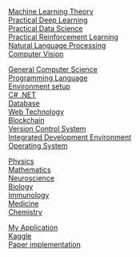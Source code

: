 <a href="https://youngminpark2559.github.io/mltheory/README.html">Machine Learning Theory</a><br/>
<a href="https://youngminpark2559.github.io/pracdl/README.html">Practical Deep Learning</a><br/>
<a href="https://youngminpark2559.github.io/pracds/README.html">Practical Data Science</a><br/>
<a href="https://youngminpark2559.github.io/pracrl/README.html">Practical Reinforcement Learning</a><br/>
<a href="https://youngminpark2559.github.io/nlp/README.html">Natural Language Processing</a><br/>
<a href="https://youngminpark2559.github.io/opencv/README.html">Computer Vision</a><br/> 

<a href="https://youngminpark2559.github.io/gen_comp_sci/README.html">General Computer Science</a><br/>
<a href="https://youngminpark2559.github.io/plang/README.html">Programming Language</a><br/>
<a href="https://youngminpark2559.github.io/env_setup/README.html">Environment setup</a><br/>
<a href="https://youngminpark2559.github.io/csharpdotnet/README.html">C# .NET</a><br/>
<a href="https://youngminpark2559.github.io/db/README.html">Database</a><br/>
<a href="https://youngminpark2559.github.io/webtech/README.html">Web Technology</a><br/>
<a href="https://youngminpark2559.github.io/blockchain/README.html">Blockchain</a><br/>
<a href="https://youngminpark2559.github.io/vcs/README.html">Version Control System</a><br/>
<a href="https://youngminpark2559.github.io/ide/README.html">Integrated Development Environment</a><br/>
<a href="https://youngminpark2559.github.io/os/README.html">Operating System</a><br/>

<a href="https://youngminpark2559.github.io/physics/README.html">Physics</a><br/>
<a href="https://youngminpark2559.github.io/mathematics/README.html">Mathematics</a><br/>
<a href="https://youngminpark2559.github.io/neuroscience/README.html">Neuroscience</a><br/>
<a href="https://youngminpark2559.github.io/biology/README.html">Biology</a><br/>
<a href="https://youngminpark2559.github.io/immunology/README.html">Immunology</a><br/>
<a href="https://youngminpark2559.github.io/medicine/README.html">Medicine</a><br/>
<a href="https://youngminpark2559.github.io/chemistry/README.html">Chemistry</a><br/>

<a href="https://youngminpark2559.github.io/myapp/README.html">My Application</a><br/>
<a href="https://youngminpark2559.github.io/kaggle/README.html">Kaggle</a><br/>
<a href="https://youngminpark2559.github.io/ml_cv_p/README.html">Paper implementation</a><br/>
